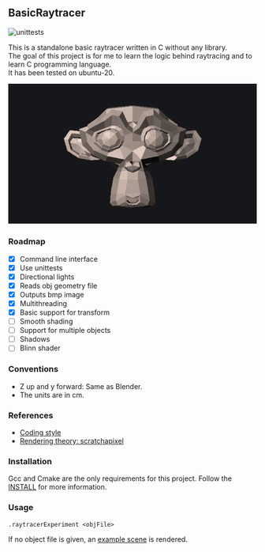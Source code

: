 ## BasicRaytracer

![unittests](https://github.com/rischpierre/raytracerExperiment/actions/workflows/main.yml/badge.svg)

This is a standalone basic raytracer written in C without any library.  
The goal of this project is for me to learn the logic behind raytracing and to learn C programming language.  
It has been tested on ubuntu-20.

![Render example](examples/renderExample.gif)

### Roadmap

- [x] Command line interface
- [x] Use unittests
- [x] Directional lights
- [x] Reads obj geometry file
- [x] Outputs bmp image
- [x] Multithreading
- [x] Basic support for transform
- [ ] Smooth shading
- [ ] Support for multiple objects
- [ ] Shadows
- [ ] Blinn shader 

### Conventions
- Z up and y forward: Same as Blender.
- The units are in cm.

### References

- [Coding style](https://github.com/MaJerle/c-code-style)
- [Rendering theory: scratchapixel](https://www.scratchapixel.com/lessons/3d-basic-rendering)

### Installation
Gcc and Cmake are the only requirements for this project.
Follow the [INSTALL](INSTALL) for more information.

### Usage
```shell
.raytracerExperiment <objFile>
```
If no object file is given, an [example scene](examples/exampleScene.h) is rendered.
